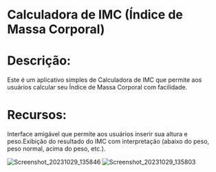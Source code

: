 #  Calculadora de IMC (Índice de Massa Corporal)

# Descrição:
Este é um aplicativo simples de Calculadora de IMC que permite aos usuários calcular seu Índice de Massa Corporal com facilidade. 

# Recursos:
Interface amigável que permite aos usuários inserir sua altura e peso.Exibição do resultado do IMC com interpretação (abaixo do peso, peso normal, acima do peso, etc.).

![Screenshot_20231029_135846](https://github.com/felipe-matos/Calculadora-IMC/assets/70587403/7df8a005-c189-456a-8d30-ca178b5eaa91)
![Screenshot_20231029_135803](https://github.com/felipe-matos/Calculadora-IMC/assets/70587403/7caf7a3f-a10a-40fc-a879-8e4adda3f590)

